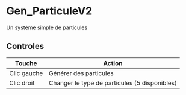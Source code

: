 # Gen_ParticuleV2

  Un système simple de particules

## Controles 
|Touche | Action|
| ------ | ------ |
|Clic gauche| Générer des particules|
|Clic droit | Changer le type de particules (5 disponibles)|
